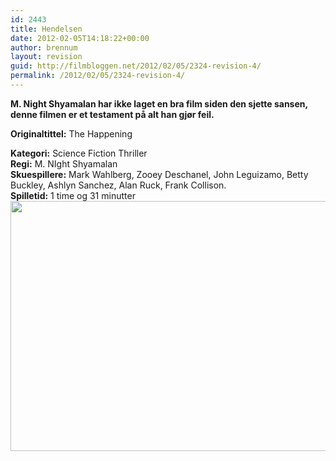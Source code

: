```yaml
---
id: 2443
title: Hendelsen
date: 2012-02-05T14:18:22+00:00
author: brennum
layout: revision
guid: http://filmbloggen.net/2012/02/05/2324-revision-4/
permalink: /2012/02/05/2324-revision-4/
---
```

**M. Night Shyamalan har ikke laget en bra film siden den sjette sansen, denne filmen er et testament på alt han gjør feil.**

**<!--more-->Originaltittel:** The Happening

  
**Kategori:** Science Fiction Thriller  
**Regi:** M. NIght Shyamalan  
**Skuespillere:** Mark Wahlberg, Zooey Deschanel, John Leguizamo, Betty Buckley, Ashlyn Sanchez, Alan Ruck, Frank Collison.  
**Spilletid:** 1 time og 31 minutter  
<a href="http://filmbloggen.net/?attachment_id=2440" rel="attachment wp-att-2440"><img class="alignnone size-full wp-image-2440" src="http://filmbloggen.net/wp-content/uploads//2012/02/zooey_deschanel_the_happening_movie_image.jpg" alt="" width="600" height="400" /></a>